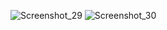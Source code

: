 ![Screenshot_29](https://user-images.githubusercontent.com/58042023/122507210-6d0ce280-cfc5-11eb-8b92-8fc7e57284b8.png)
![Screenshot_30](https://user-images.githubusercontent.com/58042023/122507218-6ed6a600-cfc5-11eb-8bee-3c8e8e2ed735.png)
